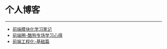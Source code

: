 # 个人博客
* * *

* [前端模块化学习笔记](https://github.com/Yeahax/blog/issues/1)
* [前端圈-酷狗专场学习心得](https://github.com/Yeahax/blog/issues/2)
* [前端工程化-基础篇](https://github.com/fouber/blog/issues/10)
